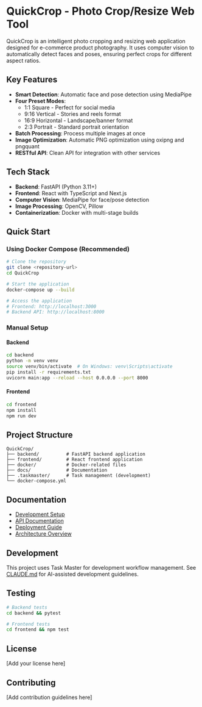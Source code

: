 # QuickCrop - Photo Crop/Resize Web Tool

QuickCrop is an intelligent photo cropping and resizing web application designed for e-commerce product photography. It uses computer vision to automatically detect faces and poses, ensuring perfect crops for different aspect ratios.

## Key Features

- **Smart Detection**: Automatic face and pose detection using MediaPipe
- **Four Preset Modes**: 
  - 1:1 Square - Perfect for social media
  - 9:16 Vertical - Stories and reels format
  - 16:9 Horizontal - Landscape/banner format
  - 2:3 Portrait - Standard portrait orientation
- **Batch Processing**: Process multiple images at once
- **Image Optimization**: Automatic PNG optimization using oxipng and pngquant
- **RESTful API**: Clean API for integration with other services

## Tech Stack

- **Backend**: FastAPI (Python 3.11+)
- **Frontend**: React with TypeScript and Next.js
- **Computer Vision**: MediaPipe for face/pose detection
- **Image Processing**: OpenCV, Pillow
- **Containerization**: Docker with multi-stage builds

## Quick Start

### Using Docker Compose (Recommended)

```bash
# Clone the repository
git clone <repository-url>
cd QuickCrop

# Start the application
docker-compose up --build

# Access the application
# Frontend: http://localhost:3000
# Backend API: http://localhost:8000
```

### Manual Setup

#### Backend
```bash
cd backend
python -m venv venv
source venv/bin/activate  # On Windows: venv\Scripts\activate
pip install -r requirements.txt
uvicorn main:app --reload --host 0.0.0.0 --port 8000
```

#### Frontend
```bash
cd frontend
npm install
npm run dev
```

## Project Structure

```
QuickCrop/
├── backend/          # FastAPI backend application
├── frontend/         # React frontend application
├── docker/           # Docker-related files
├── docs/             # Documentation
├── .taskmaster/      # Task management (development)
└── docker-compose.yml
```

## Documentation

- [Development Setup](docs/development/setup.md)
- [API Documentation](docs/api/endpoints.md)
- [Deployment Guide](docs/deployment/docker.md)
- [Architecture Overview](docs/architecture/overview.md)

## Development

This project uses Task Master for development workflow management. See [CLAUDE.md](CLAUDE.md) for AI-assisted development guidelines.

## Testing

```bash
# Backend tests
cd backend && pytest

# Frontend tests
cd frontend && npm test
```

## License

[Add your license here]

## Contributing

[Add contribution guidelines here]